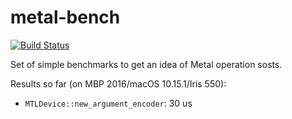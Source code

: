 # metal-bench
[![Build Status](https://travis-ci.org/kvark/metal-bench.svg?branch=master)](https://travis-ci.org/kvark/metal-bench)

Set of simple benchmarks to get an idea of Metal operation sosts.

Results so far (on MBP 2016/macOS 10.15.1/Iris 550):
  - `MTLDevice::new_argument_encoder`: 30 us
